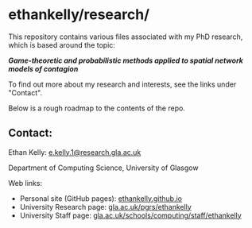 # ethankelly/research/

This repository contains various files associated with my PhD research, which is based around the topic:

**_Game-theoretic and probabilistic methods applied to spatial network models of contagion_**

To find out more about my research and interests, see the links under "Contact".

Below is a rough roadmap to the contents of the repo.

<!-- START doctoc -->
<!-- END doctoc -->



## Contact:

Ethan Kelly: e.kelly.1@research.gla.ac.uk

Department of Computing Science, University of Glasgow

Web links:
* Personal site (GitHub pages): [ethankelly.github.io](https://ethankelly.github.io/)
* University Research page: [gla.ac.uk/pgrs/ethankelly](https://www.gla.ac.uk/pgrs/ethankelly/)
* University Staff page: [gla.ac.uk/schools/computing/staff/ethankelly](https://www.gla.ac.uk/schools/computing/staff/ethankelly/)

